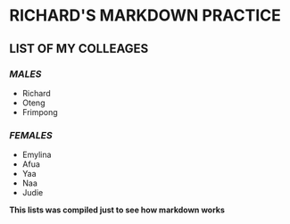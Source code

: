 # RICHARD'S MARKDOWN PRACTICE
## LIST OF MY COLLEAGES
### *MALES*
* Richard
* Oteng
* Frimpong

### *FEMALES*
* Emylina
* Afua
* Yaa
* Naa
* Judie

**This lists was compiled just to see how markdown works**
